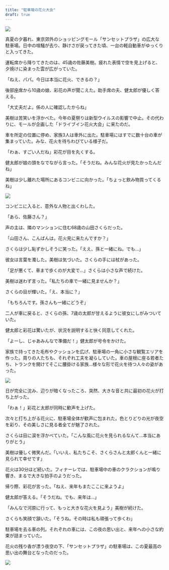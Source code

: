 ```yaml
---
title: "駐車場の花火大会"
draft: true
---
```


  

![](images/IMG_6836-2-1-1024x585.jpg)

真夏の夕暮れ、東京郊外のショッピングモール「サンセットプラザ」の広大な駐車場。日中の喧騒が去り、静けさが戻ってきた頃、一台の軽自動車がゆっくりと入ってきた。

運転席から降りてきたのは、45歳の佐藤美樹。疲れた表情で空を見上げると、夕焼けに染まった雲が広がっていた。

「ねえ、パパ。今日は本当に花火、できるの？」

後部座席から10歳の娘、彩花の声が聞こえた。助手席の夫、健太郎が優しく答える。

「大丈夫だよ。係の人に確認したからね」

美樹は苦笑いを浮かべた。今年の夏祭りは新型ウイルスの影響で中止。その代わりに、モールが企画した「ドライブイン花火大会」に来たのだ。

車を所定の位置に停め、家族3人は車外に出た。駐車場にはすでに数十台の車が集まっていた。みな、花火を待ちわびている様子だ。

「わぁ、すごい人だね」彩花が目を丸くする。

健太郎が娘の頭をなでながら言った。「そうだね。みんな花火が見たかったんだね」

美樹は少し離れた場所にあるコンビニに向かった。「ちょっと飲み物買ってくるね」

![](images/IMG_6837-1-1024x585.jpg)

コンビニに入ると、意外な人物と出くわした。

「あら、佐藤さん？」

声の主は、隣のマンションに住む68歳の山田さくらだった。

「山田さん、こんばんは。花火見に来たんですか？」

さくらは少し恥ずかしそうに笑った。「ええ、孫と一緒にね。でも...」

彼女は言葉を濁した。美樹は気づいた。さくらの手には杖があった。

「足が悪くて、車まで歩くのが大変で...」さくらは小さな声で続けた。

美樹は迷わず言った。「私たちの車で一緒に見ませんか？」

さくらの目が輝いた。「え、本当に？」

「もちろんです。孫さんも一緒にどうぞ」

二人が車に戻ると、さくらの孫、7歳の太郎が甘えるように彼女にしがみついていた。

健太郎と彩花は驚いたが、状況を説明すると快く同意してくれた。

「よーし、じゃあみんなで準備だ！」健太郎が号令をかけた。

家族で持ってきた毛布やクッションを広げ、駐車場の一角に小さな観覧エリアを作った。周りの人たちも、それぞれ工夫を凝らしていた。車の屋根に座る若者たち、トランクを開けてそこに腰掛ける家族...様々な形で花火を待つ人々の姿があった。

![](images/IMG_6838-1-1024x585.jpg)

日が完全に沈み、辺りが暗くなったころ、突然、大きな音と共に最初の花火が打ち上がった。

「わぁ！」彩花と太郎が同時に歓声を上げた。

次々と打ち上がる花火に、駐車場全体が歓声に包まれた。色とりどりの光が夜空を彩り、その美しさに見る者全てが魅了された。

さくらは目に涙を浮かべていた。「こんな風に花火を見られるなんて...本当にありがとう」

美樹は優しく微笑んだ。「いいえ、私たちこそ、さくらさんと太郎くんと一緒に見られて幸せです」

花火は30分ほど続いた。フィナーレでは、駐車場中の車のクラクションが鳴り響き、まるで大きな拍手のようだった。

帰り際、彩花が言った。「ねえ、来年もまたここに来ようよ」

健太郎が答える。「そうだね。でも、来年は...」

「みんなで河原に行って、もっと大きな花火を見よう」美樹が続けた。

さくらも笑顔で頷いた。「そうね。その時は私も頑張って歩くわ」

駐車場を去る車の列。それぞれの車には、この夜の思い出と、来年への小さな約束が詰まっていた。

花火の残り香が漂う夜空の下、「サンセットプラザ」の駐車場は、この夏最高の思い出の舞台となったのだった。

![](images/IMG_6842-1-1024x585.jpg)
